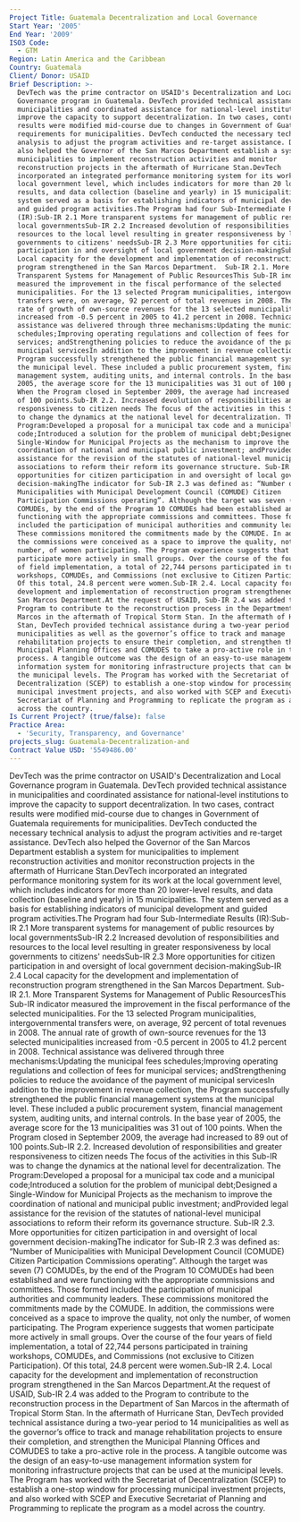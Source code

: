 ```yaml
---
Project Title: Guatemala Decentralization and Local Governance
Start Year: '2005'
End Year: '2009'
ISO3 Code:
  - GTM
Region: Latin America and the Caribbean
Country: Guatemala
Client/ Donor: USAID
Brief Description: >-
  DevTech was the prime contractor on USAID's Decentralization and Local
  Governance program in Guatemala. DevTech provided technical assistance in
  municipalities and coordinated assistance for national-level institutions to
  improve the capacity to support decentralization. In two cases, contract
  results were modified mid-course due to changes in Government of Guatemala
  requirements for municipalities. DevTech conducted the necessary technical
  analysis to adjust the program activities and re-target assistance. DevTech
  also helped the Governor of the San Marcos Department establish a system for
  municipalities to implement reconstruction activities and monitor
  reconstruction projects in the aftermath of Hurricane Stan.DevTech
  incorporated an integrated performance monitoring system for its work at the
  local government level, which includes indicators for more than 20 lower-level
  results, and data collection (baseline and yearly) in 15 municipalities. The
  system served as a basis for establishing indicators of municipal development
  and guided program activities.The Program had four Sub-Intermediate Results
  (IR):Sub-IR 2.1 More transparent systems for management of public resources by
  local governmentsSub-IR 2.2 Increased devolution of responsibilities and
  resources to the local level resulting in greater responsiveness by local
  governments to citizens' needsSub-IR 2.3 More opportunities for citizen
  participation in and oversight of local government decision-makingSub-IR 2.4
  Local capacity for the development and implementation of reconstruction
  program strengthened in the San Marcos Department.  Sub-IR 2.1. More
  Transparent Systems for Management of Public ResourcesThis Sub-IR indicator
  measured the improvement in the fiscal performance of the selected
  municipalities. For the 13 selected Program municipalities, intergovernmental
  transfers were, on average, 92 percent of total revenues in 2008. The annual
  rate of growth of own-source revenues for the 13 selected municipalities
  increased from -0.5 percent in 2005 to 41.2 percent in 2008. Technical
  assistance was delivered through three mechanisms:Updating the municipal fees
  schedules;Improving operating regulations and collection of fees for municipal
  services; andStrengthening policies to reduce the avoidance of the payment of
  municipal servicesIn addition to the improvement in revenue collection, the
  Program successfully strengthened the public financial management systems at
  the municipal level. These included a public procurement system, financial
  management system, auditing units, and internal controls. In the base year of
  2005, the average score for the 13 municipalities was 31 out of 100 points.
  When the Program closed in September 2009, the average had increased to 89 out
  of 100 points.Sub-IR 2.2. Increased devolution of responsibilities and greater
  responsiveness to citizen needs The focus of the activities in this Sub-IR was
  to change the dynamics at the national level for decentralization. The
  Program:Developed a proposal for a municipal tax code and a municipal
  code;Introduced a solution for the problem of municipal debt;Designed a
  Single-Window for Municipal Projects as the mechanism to improve the
  coordination of national and municipal public investment; andProvided legal
  assistance for the revision of the statutes of national-level municipal
  associations to reform their reform its governance structure. Sub-IR 2.3. More
  opportunities for citizen participation in and oversight of local government
  decision-makingThe indicator for Sub-IR 2.3 was defined as: “Number of
  Municipalities with Municipal Development Council (COMUDE) Citizen
  Participation Commissions operating”. Although the target was seven (7)
  COMUDEs, by the end of the Program 10 COMUDEs had been established and were
  functioning with the appropriate commissions and committees. Those formed
  included the participation of municipal authorities and community leaders.
  These commissions monitored the commitments made by the COMUDE. In addition,
  the commissions were conceived as a space to improve the quality, not only the
  number, of women participating. The Program experience suggests that women
  participate more actively in small groups. Over the course of the four years
  of field implementation, a total of 22,744 persons participated in training
  workshops, COMUDEs, and Commissions (not exclusive to Citizen Participation).
  Of this total, 24.8 percent were women.Sub-IR 2.4. Local capacity for the
  development and implementation of reconstruction program strengthened in the
  San Marcos Department.At the request of USAID, Sub-IR 2.4 was added to the
  Program to contribute to the reconstruction process in the Department of San
  Marcos in the aftermath of Tropical Storm Stan. In the aftermath of Hurricane
  Stan, DevTech provided technical assistance during a two-year period to 14
  municipalities as well as the governor’s office to track and manage
  rehabilitation projects to ensure their completion, and strengthen the
  Municipal Planning Offices and COMUDES to take a pro-active role in the
  process. A tangible outcome was the design of an easy-to-use management
  information system for monitoring infrastructure projects that can be used at
  the municipal levels. The Program has worked with the Secretariat of
  Decentralization (SCEP) to establish a one-stop window for processing
  municipal investment projects, and also worked with SCEP and Executive
  Secretariat of Planning and Programming to replicate the program as a model
  across the country.
Is Current Project? (true/false): false
Practice Area:
  - 'Security, Transparency, and Governance'
projects_slug: Guatemala-Decentralization-and
Contract Value USD: '5549486.00'
---
```

DevTech was the prime contractor on USAID's Decentralization and Local Governance program in Guatemala. DevTech provided technical assistance in municipalities and coordinated assistance for national-level institutions to improve the capacity to support decentralization. In two cases, contract results were modified mid-course due to changes in Government of Guatemala requirements for municipalities. DevTech conducted the necessary technical analysis to adjust the program activities and re-target assistance. DevTech also helped the Governor of the San Marcos Department establish a system for municipalities to implement reconstruction activities and monitor reconstruction projects in the aftermath of Hurricane Stan.DevTech incorporated an integrated performance monitoring system for its work at the local government level, which includes indicators for more than 20 lower-level results, and data collection (baseline and yearly) in 15 municipalities. The system served as a basis for establishing indicators of municipal development and guided program activities.The Program had four Sub-Intermediate Results (IR):Sub-IR 2.1 More transparent systems for management of public resources by local governmentsSub-IR 2.2 Increased devolution of responsibilities and resources to the local level resulting in greater responsiveness by local governments to citizens' needsSub-IR 2.3 More opportunities for citizen participation in and oversight of local government decision-makingSub-IR 2.4 Local capacity for the development and implementation of reconstruction program strengthened in the San Marcos Department.  Sub-IR 2.1. More Transparent Systems for Management of Public ResourcesThis Sub-IR indicator measured the improvement in the fiscal performance of the selected municipalities. For the 13 selected Program municipalities, intergovernmental transfers were, on average, 92 percent of total revenues in 2008. The annual rate of growth of own-source revenues for the 13 selected municipalities increased from -0.5 percent in 2005 to 41.2 percent in 2008. Technical assistance was delivered through three mechanisms:Updating the municipal fees schedules;Improving operating regulations and collection of fees for municipal services; andStrengthening policies to reduce the avoidance of the payment of municipal servicesIn addition to the improvement in revenue collection, the Program successfully strengthened the public financial management systems at the municipal level. These included a public procurement system, financial management system, auditing units, and internal controls. In the base year of 2005, the average score for the 13 municipalities was 31 out of 100 points. When the Program closed in September 2009, the average had increased to 89 out of 100 points.Sub-IR 2.2. Increased devolution of responsibilities and greater responsiveness to citizen needs The focus of the activities in this Sub-IR was to change the dynamics at the national level for decentralization. The Program:Developed a proposal for a municipal tax code and a municipal code;Introduced a solution for the problem of municipal debt;Designed a Single-Window for Municipal Projects as the mechanism to improve the coordination of national and municipal public investment; andProvided legal assistance for the revision of the statutes of national-level municipal associations to reform their reform its governance structure. Sub-IR 2.3. More opportunities for citizen participation in and oversight of local government decision-makingThe indicator for Sub-IR 2.3 was defined as: “Number of Municipalities with Municipal Development Council (COMUDE) Citizen Participation Commissions operating”. Although the target was seven (7) COMUDEs, by the end of the Program 10 COMUDEs had been established and were functioning with the appropriate commissions and committees. Those formed included the participation of municipal authorities and community leaders. These commissions monitored the commitments made by the COMUDE. In addition, the commissions were conceived as a space to improve the quality, not only the number, of women participating. The Program experience suggests that women participate more actively in small groups. Over the course of the four years of field implementation, a total of 22,744 persons participated in training workshops, COMUDEs, and Commissions (not exclusive to Citizen Participation). Of this total, 24.8 percent were women.Sub-IR 2.4. Local capacity for the development and implementation of reconstruction program strengthened in the San Marcos Department.At the request of USAID, Sub-IR 2.4 was added to the Program to contribute to the reconstruction process in the Department of San Marcos in the aftermath of Tropical Storm Stan. In the aftermath of Hurricane Stan, DevTech provided technical assistance during a two-year period to 14 municipalities as well as the governor’s office to track and manage rehabilitation projects to ensure their completion, and strengthen the Municipal Planning Offices and COMUDES to take a pro-active role in the process. A tangible outcome was the design of an easy-to-use management information system for monitoring infrastructure projects that can be used at the municipal levels. The Program has worked with the Secretariat of Decentralization (SCEP) to establish a one-stop window for processing municipal investment projects, and also worked with SCEP and Executive Secretariat of Planning and Programming to replicate the program as a model across the country.